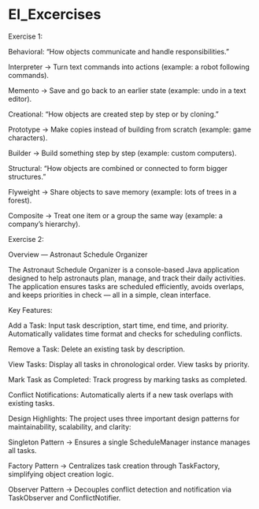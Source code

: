 # EI_Excercises
Exercise 1:

Behavioral:  “How objects communicate and handle responsibilities.”

Interpreter → Turn text commands into actions (example: a robot following commands).

Memento → Save and go back to an earlier state (example: undo in a text editor).

Creational:   “How objects are created step by step or by cloning.”

Prototype → Make copies instead of building from scratch (example: game characters).

Builder → Build something step by step (example: custom computers).

Structural:   “How objects are combined or connected to form bigger structures.”

Flyweight → Share objects to save memory (example: lots of trees in a forest).

Composite → Treat one item or a group the same way (example: a company’s hierarchy).

Exercise 2:

Overview — Astronaut Schedule Organizer

The Astronaut Schedule Organizer is a console-based Java application designed to help astronauts plan, manage, and track their daily activities. The application ensures tasks are scheduled efficiently, avoids overlaps, and keeps priorities in check — all in a simple, clean interface.

Key Features:

Add a Task:
Input task description, start time, end time, and priority.
Automatically validates time format and checks for scheduling conflicts.

Remove a Task:
Delete an existing task by description.

View Tasks:
Display all tasks in chronological order.
View tasks by priority.

Mark Task as Completed:
Track progress by marking tasks as completed.

Conflict Notifications:
Automatically alerts if a new task overlaps with existing tasks.

Design Highlights:
The project uses three important design patterns for maintainability, scalability, and clarity:

Singleton Pattern → Ensures a single ScheduleManager instance manages all tasks.

Factory Pattern → Centralizes task creation through TaskFactory, simplifying object creation logic.

Observer Pattern → Decouples conflict detection and notification via TaskObserver and ConflictNotifier.

